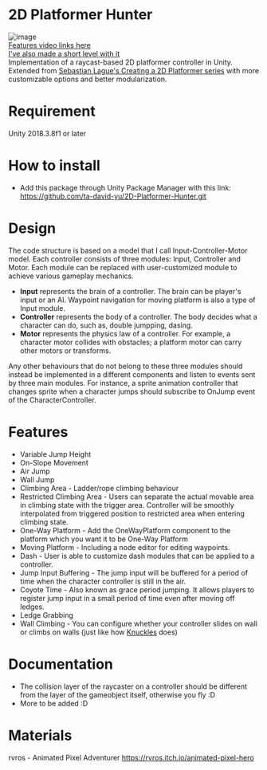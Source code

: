 # 2D Platformer Hunter 
![image](https://github.com/ta-david-yu/2D-Platformer-Hunter/blob/master/platformer-preview.gif)  
[Features video links here](https://youtu.be/wnalr3_RULU)  
[I've also made a short level with it](https://youtu.be/Sj-WD9qeFmc)  
Implementation of a raycast-based 2D platformer controller in Unity.  
Extended from [Sebastian Lague's Creating a 2D Platformer series](https://youtu.be/MbWK8bCAU2w?list=PLFt_AvWsXl0f0hqURlhyIoAabKPgRsqjz.) with more customizable options and better modularization.

# Requirement
Unity 2018.3.8f1 or later

# How to install
* Add this package through Unity Package Manager with this link: https://github.com/ta-david-yu/2D-Platformer-Hunter.git

# Design

The code structure is based on a model that I call Input-Controller-Motor model. Each controller consists of three modules: Input, Controller and Motor.
Each module can be replaced with user-customized module to achieve various gameplay mechanics.
* **Input** represents the brain of a controller. The brain can be player's input or an AI. Waypoint navigation for moving platform is also a type of Input module.
* **Controller** represents the body of a controller. The body decides what a character can do, such as, double jumpping, dasing.
* **Motor** represents the physics law of a controller. For example, a character motor collides with obstacles; a platform motor can carry other motors or transforms.

Any other behaviours that do not belong to these three modules should instead be implemented in a different components and listen to events sent by three main modules.
For instance, a sprite animation controller that changes sprite when a character jumps should subscribe to OnJump event of the CharacterController.

# Features

* Variable Jump Height
* On-Slope Movement
* Air Jump
* Wall Jump
* Climbing Area - Ladder/rope climbing behaviour
* Restricted Climbing Area - Users can separate the actual movable area in climbing state with the trigger area. Controller will be smoothly interpolated from triggered position to restricted area when entering climbing state.
* One-Way Platform - Add the OneWayPlatform component to the platform which you want it to be One-Way Platform
* Moving Platform - Including a node editor for editing waypoints.
* Dash - User is able to customize dash modules that can be applied to a controller.
* Jump Input Buffering - The jump input will be buffered for a period of time when the character controller is still in the air.
* Coyote Time - Also known as grace period jumping. It allows players to register jump input in a small period of time even after moving off ledges.
* Ledge Grabbing
* Wall Climbing - You can configure whether your controller slides on wall or climbs on walls (just like how [Knuckles](https://youtu.be/-qOVqxn-JVA) does)  

# Documentation
* The collision layer of the raycaster on a controller should be different from the layer of the gameobject itself, otherwise you fly :D
* More to be added :D

# Materials
rvros - Animated Pixel Adventurer
https://rvros.itch.io/animated-pixel-hero
